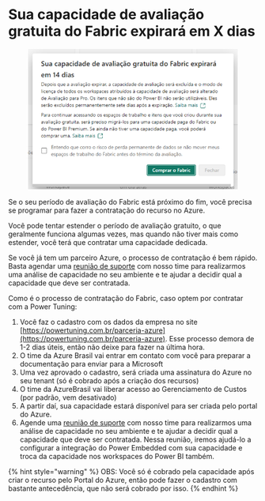 # Sua capacidade de avaliação gratuita do Fabric expirará em X dias

<figure><img src="../../.gitbook/assets/image (2) (1).png" alt=""><figcaption></figcaption></figure>

Se o seu período de avaliação do Fabric está próximo do fim, você precisa se programar para fazer a contratação do recurso no Azure.

Você pode tentar estender o período de avaliação gratuito, o que geralmente funciona algumas vezes, mas quando não tiver mais como estender, você terá que contratar uma capacidade dedicada.

Se você já tem um parceiro Azure, o processo de contratação é bem rápido. Basta agendar uma [reunião de suporte](https://powerembedded.com.br/reuniao-suporte) com nosso time para realizarmos uma análise de capacidade no seu ambiente e te ajudar a decidir qual a capacidade que deve ser contratada.

Como é o processo de contratação do Fabric, caso optem por contratar com a Power Tuning:

1. Você faz o cadastro com os dados da empresa no site [https://powertuning.com.br/parceria-azure](https://powertuning.com.br/parceria-azure). Esse processo demora de 1-2 dias úteis, então não deixe para fazer na última hora.
2. O time da Azure Brasil vai entrar em contato com você para preparar a documentação para enviar para a Microsoft
3. Uma vez aprovado o cadastro, será criada uma assinatura do Azure no seu tenant (só é cobrado após a criação dos recursos)
4. O time da AzureBrasil vai liberar acesso ao Gerenciamento de Custos (por padrão, vem desativado)
5. A partir daí, sua capacidade estará disponível para ser criada pelo portal do Azure.
6. Agende uma [reunião de suporte](https://powerembedded.com.br/reuniao-suporte) com nosso time para realizarmos uma análise de capacidade no seu ambiente e te ajudar a decidir qual a capacidade que deve ser contratada. Nessa reunião, iremos ajudá-lo a configurar a integração do Power Embedded com sua capacidade e troca da capacidade nos workspaces do Power BI também.

{% hint style="warning" %}
OBS: Você só é cobrado pela capacidade após criar o recurso pelo Portal do Azure, então pode fazer o cadastro com bastante antecedência, que não será cobrado por isso.
{% endhint %}
